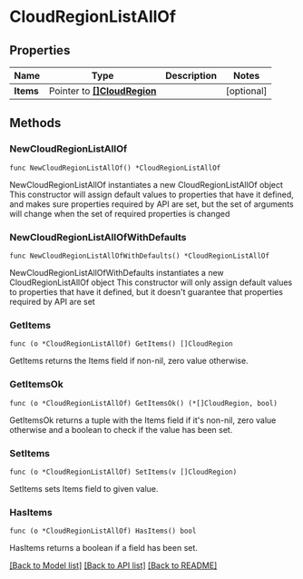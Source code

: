 # CloudRegionListAllOf

## Properties

Name | Type | Description | Notes
------------ | ------------- | ------------- | -------------
**Items** | Pointer to [**[]CloudRegion**](CloudRegion.md) |  | [optional] 

## Methods

### NewCloudRegionListAllOf

`func NewCloudRegionListAllOf() *CloudRegionListAllOf`

NewCloudRegionListAllOf instantiates a new CloudRegionListAllOf object
This constructor will assign default values to properties that have it defined,
and makes sure properties required by API are set, but the set of arguments
will change when the set of required properties is changed

### NewCloudRegionListAllOfWithDefaults

`func NewCloudRegionListAllOfWithDefaults() *CloudRegionListAllOf`

NewCloudRegionListAllOfWithDefaults instantiates a new CloudRegionListAllOf object
This constructor will only assign default values to properties that have it defined,
but it doesn't guarantee that properties required by API are set

### GetItems

`func (o *CloudRegionListAllOf) GetItems() []CloudRegion`

GetItems returns the Items field if non-nil, zero value otherwise.

### GetItemsOk

`func (o *CloudRegionListAllOf) GetItemsOk() (*[]CloudRegion, bool)`

GetItemsOk returns a tuple with the Items field if it's non-nil, zero value otherwise
and a boolean to check if the value has been set.

### SetItems

`func (o *CloudRegionListAllOf) SetItems(v []CloudRegion)`

SetItems sets Items field to given value.

### HasItems

`func (o *CloudRegionListAllOf) HasItems() bool`

HasItems returns a boolean if a field has been set.


[[Back to Model list]](../README.md#documentation-for-models) [[Back to API list]](../README.md#documentation-for-api-endpoints) [[Back to README]](../README.md)


